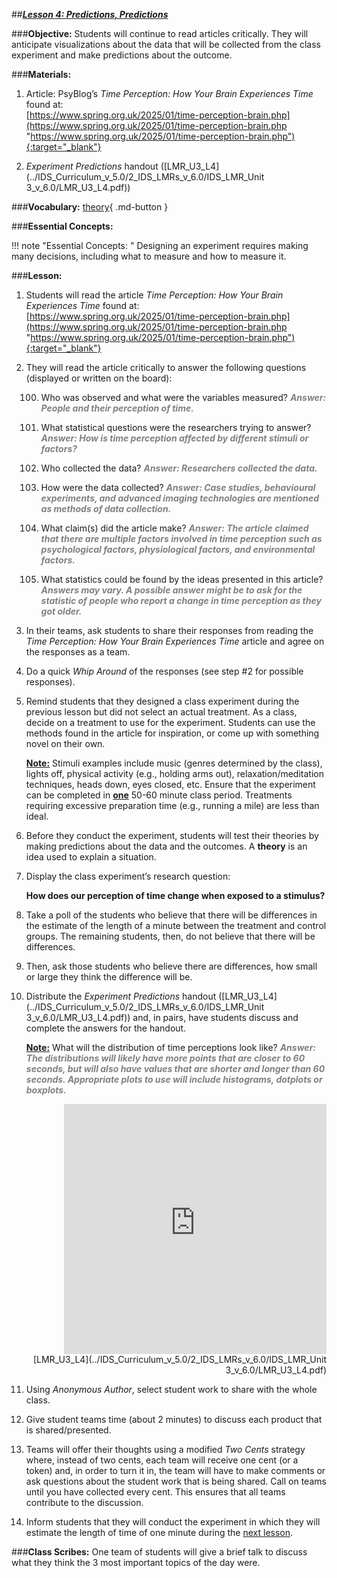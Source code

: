 ##***<u>Lesson 4: Predictions, Predictions</u>***

###**Objective:**
Students will continue to read articles critically. They will anticipate visualizations about the data that will
be collected from the class experiment and make predictions about the outcome.

###**Materials:**
1. Article: PsyBlog’s *Time Perception: How Your Brain Experiences Time* found at:<br>
    [https://www.spring.org.uk/2025/01/time-perception-brain.php](https://www.spring.org.uk/2025/01/time-perception-brain.php "https://www.spring.org.uk/2025/01/time-perception-brain.php"){:target="_blank"}

2. *Experiment Predictions* handout ([LMR_U3_L4](../IDS_Curriculum_v_5.0/2_IDS_LMRs_v_6.0/IDS_LMR_Unit 3_v_6.0/LMR_U3_L4.pdf))

###**Vocabulary:**
[theory](../../vocabulary/unit3/#theory "an idea used to explain a situation"){ .md-button }

###**Essential Concepts:**

!!! note "Essential Concepts: "
    Designing an experiment requires making many decisions, including what to
    measure and how to measure it.

###**Lesson:**
1. Students will read the article *Time Perception: How Your Brain Experiences Time* found at:<br>
    [https://www.spring.org.uk/2025/01/time-perception-brain.php](https://www.spring.org.uk/2025/01/time-perception-brain.php "https://www.spring.org.uk/2025/01/time-perception-brain.php"){:target="_blank"}

2. They will read the article critically to answer the following questions (displayed or written on the
board):

    100. Who was observed and what were the variables measured? <span style="color:grey">***Answer: People and their perception of time.***</span>

    100. What statistical questions were the researchers trying to answer? <span style="color:grey">***Answer: How is time
    perception affected by different stimuli or factors?***</span>
    
    100. Who collected the data? <span style="color:grey">***Answer: Researchers collected the data.***</span>

    100. How were the data collected? <span style="color:grey">***Answer: Case studies, behavioural experiments, and advanced imaging technologies are mentioned as methods of data collection.***</span>

    100. What claim(s) did the article make? <span style="color:grey">***Answer: The article claimed that there are multiple factors involved in time perception such as psychological factors, physiological factors, and environmental factors.***</span>

    100. What statistics could be found by the ideas presented in this article? <span style="color:grey">***Answers may vary.
    A possible answer might be to ask for the statistic of people who report a change in time perception as they got older.***</span>    

3. In their teams, ask students to share their responses from reading the *Time Perception: How Your Brain Experiences Time* article and agree on the responses as a team.

4. Do a quick *Whip Around* of the responses (see step #2 for possible responses).

5. Remind students that they designed a class experiment during the previous lesson but did not
select an actual treatment. As a class, decide on a treatment to use for the experiment. Students
can use the methods found in the article for inspiration, or come up with something novel on their
own.

    **<u>Note:</u>** Stimuli examples include music (genres determined by the class), lights off, physical
    activity (e.g., holding arms out), relaxation/meditation techniques, heads down, eyes closed, etc.
    Ensure that the experiment can be completed in **<u>one</u>** 50-60 minute class period. Treatments
    requiring excessive preparation time (e.g., running a mile) are less than ideal.

6. Before they conduct the experiment, students will test their theories by making predictions about
the data and the outcomes. A **theory** is an idea used to explain a situation.

7. Display the class experiment’s research question:

    **How does our perception of time change when exposed to a stimulus?**

8. Take a poll of the students who believe that there will be differences in the estimate of the length
of a minute between the treatment and control groups. The remaining students, then, do not
believe that there will be differences.

9. Then, ask those students who believe there are differences, how small or large they think the
difference will be.

10. Distribute the *Experiment Predictions* handout ([LMR_U3_L4](../IDS_Curriculum_v_5.0/2_IDS_LMRs_v_6.0/IDS_LMR_Unit 3_v_6.0/LMR_U3_L4.pdf)) and, in pairs, have students discuss
and complete the answers for the handout.

    **<u>Note:</u>** What will the distribution of time perceptions look like? <span style="color:grey">***Answer: The distributions will likely have
    more points that are closer to 60 seconds, but will also have values that are shorter and
    longer than 60 seconds. Appropriate plots to use will include histograms, dotplots or
    boxplots.***</span>

    <div align="right"><iframe src="https://docs.google.com/viewerng/viewer?url=https://curriculum.thinkdataed.org/IDS_Curriculum_v_5.0/2_IDS_LMRs_v_6.0/IDS_LMR_Unit 3_v_6.0/LMR_U3_L4.pdf&embedded=true" style=" width:420px;height:400px;" frameborder="0"></iframe><br>[LMR_U3_L4](../IDS_Curriculum_v_5.0/2_IDS_LMRs_v_6.0/IDS_LMR_Unit 3_v_6.0/LMR_U3_L4.pdf)</div>

11. Using *Anonymous Author*, select student work to share with the whole class.

12. Give student teams time (about 2 minutes) to discuss each product that is shared/presented.

13. Teams will offer their thoughts using a modified *Two Cents* strategy where, instead of two cents,
each team will receive one cent (or a token) and, in order to turn it in, the team will have to make
comments or ask questions about the student work that is being shared. Call on teams until you
have collected every cent. This ensures that all teams contribute to the discussion.

14. Inform students that they will conduct the experiment in which they will estimate the length of time
of one minute during the [next lesson](lesson5.md).

###**Class Scribes:**
One team of students will give a brief talk to discuss what they think the 3 most important topics of the
day were.